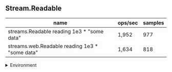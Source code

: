 ## Stream.Readable

|name|ops/sec|samples|
|-|-|-|
|streams.Readable reading 1e3 * "some data"|1,952|977|
|streams.web.Readable reading 1e3 * "some data"|1,634|818|


<details>
<summary>Environment</summary>

* __Machine:__ linux x64 | 4 vCPUs | 7.6GB Mem
* __Run:__ Fri Oct 17 2025 17:07:42 GMT+0000 (Coordinated Universal Time)
* __Node:__ `v22.15.1`
</details>

<!--
{"environment":{"platform":"linux","arch":"x64","cpus":4,"totalMemory":7.59783935546875},"benchmarks":[{"name":"streams.Readable reading 1e3 * \"some data\"","samples":977,"opsSec":1952.5850007016913},{"name":"streams.web.Readable reading 1e3 * \"some data\"","samples":818,"opsSec":1634.6474795982008}]}-->
